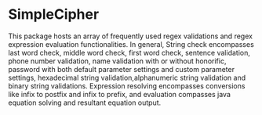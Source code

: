 # SimpleCipher
This package hosts an array of frequently used regex validations and regex expression evaluation functionalities. In general, String check encompasses last word check, middle word check, first word check, sentence validation, phone number validation, name validation with or without honorific, password with both default parameter settings and custom parameter settings, hexadecimal string validation,alphanumeric string validation and binary string validations. Expression resolving encompasses conversions like infix to postfix and infix to prefix, and evaluation compasses java equation solving and resultant equation output.

